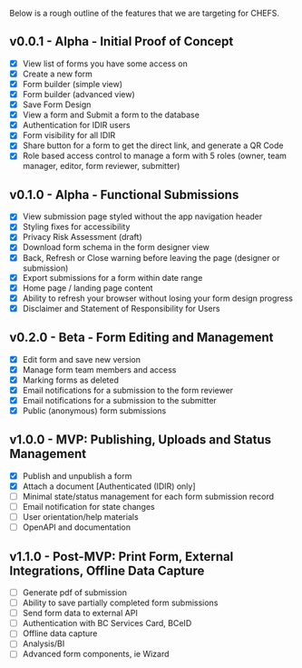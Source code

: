 Below is a rough outline of the features that we are targeting for CHEFS.

## v0.0.1 - Alpha - Initial Proof of Concept

* [x] View list of forms you have some access on  
* [x] Create a new form  
* [x] Form builder (simple view)  
* [x] Form builder (advanced view)  
* [x] Save Form Design  
* [x] View a form and Submit a form to the database  
* [x] Authentication for IDIR users  
* [x] Form visibility for all IDIR  
* [x] Share button for a form to get the direct link, and generate a QR Code  
* [x] Role based access control to manage a form with 5 roles (owner, team manager, editor, form reviewer, submitter)

## v0.1.0 - Alpha - Functional Submissions

* [x] View submission page styled without the app navigation header
* [x] Styling fixes for accessibility
* [x] Privacy Risk Assessment (draft)
* [x] Download form schema in the form designer view  
* [x] Back, Refresh or Close warning before leaving the page (designer or submission)  
* [x] Export submissions for a form within date range
* [x] Home page / landing page content
* [x] Ability to refresh your browser without losing your form design progress
* [x] Disclaimer and Statement of Responsibility for Users

## v0.2.0 - Beta - Form Editing and Management

* [x] Edit form and save new version
* [x] Manage form team members and access
* [x] Marking forms as deleted
* [x] Email notifications for a submission to the form reviewer
* [x] Email notifications for a submission to the submitter
* [x] Public (anonymous) form submissions

## v1.0.0 - MVP: Publishing, Uploads and Status Management

* [x] Publish and unpublish a form
* [x] Attach a document [Authenticated (IDIR) only]
* [ ] Minimal state/status management for each form submission record
* [ ] Email notification for state changes
* [ ] User orientation/help materials
* [ ] OpenAPI and documentation

## v1.1.0 - Post-MVP: Print Form, External Integrations, Offline Data Capture

* [ ] Generate pdf of submission
* [ ] Ability to save partially completed form submissions  
* [ ] Send form data to external API
* [ ] Authentication with BC Services Card, BCeID
* [ ] Offline data capture
* [ ] Analysis/BI
* [ ] Advanced form components, ie Wizard
